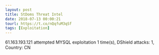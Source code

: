 ```yaml
---
layout: post
title: StDoms Threat Intel
date: 2018-07-13 00:00:21
tourl: https://t.co/nQqfuM3qSf
tags: [Exploitation]
---
```

61.163.193.121 attempted MYSQL exploitation 1 time(s), DShield attacks: 1, Country: CN
